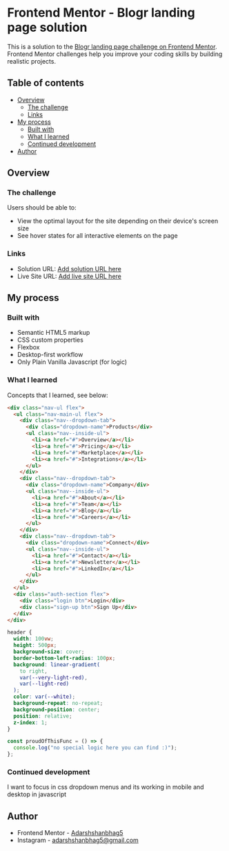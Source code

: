 # Frontend Mentor - Blogr landing page solution

This is a solution to the [Blogr landing page challenge on Frontend Mentor](https://www.frontendmentor.io/challenges/blogr-landing-page-EX2RLAApP). Frontend Mentor challenges help you improve your coding skills by building realistic projects.

## Table of contents

- [Overview](#overview)
  - [The challenge](#the-challenge)
  - [Links](#links)
- [My process](#my-process)
  - [Built with](#built-with)
  - [What I learned](#what-i-learned)
  - [Continued development](#continued-development)
- [Author](#author)

## Overview

### The challenge

Users should be able to:

- View the optimal layout for the site depending on their device's screen size
- See hover states for all interactive elements on the page

### Links

- Solution URL: [Add solution URL here](https://your-solution-url.com)
- Live Site URL: [Add live site URL here](https://your-live-site-url.com)

## My process

### Built with

- Semantic HTML5 markup
- CSS custom properties
- Flexbox
- Desktop-first workflow
- Only Plain Vanilla Javascript (for logic)

### What I learned

Concepts that I learned, see below:

```html
<div class="nav-ul flex">
  <ul class="nav-main-ul flex">
    <div class="nav--dropdown-tab">
      <div class="dropdown-name">Products</div>
      <ul class="nav--inside-ul">
        <li><a href="#">Overview</a></li>
        <li><a href="#">Pricing</a></li>
        <li><a href="#">Marketplace</a></li>
        <li><a href="#">Integrations</a></li>
      </ul>
    </div>
    <div class="nav--dropdown-tab">
      <div class="dropdown-name">Company</div>
      <ul class="nav--inside-ul">
        <li><a href="#">About</a></li>
        <li><a href="#">Team</a></li>
        <li><a href="#">Blog</a></li>
        <li><a href="#">Careers</a></li>
      </ul>
    </div>
    <div class="nav--dropdown-tab">
      <div class="dropdown-name">Connect</div>
      <ul class="nav--inside-ul">
        <li><a href="#">Contact</a></li>
        <li><a href="#">Newsletter</a></li>
        <li><a href="#">LinkedIn</a></li>
      </ul>
    </div>
  </ul>
  <div class="auth-section flex">
    <div class="login btn">Login</div>
    <div class="sign-up btn">Sign Up</div>
  </div>
</div>
```

```css
header {
  width: 100vw;
  height: 500px;
  background-size: cover;
  border-bottom-left-radius: 100px;
  background: linear-gradient(
    to right,
    var(--very-light-red),
    var(--light-red)
  );
  color: var(--white);
  background-repeat: no-repeat;
  background-position: center;
  position: relative;
  z-index: 1;
}
```

```js
const proudOfThisFunc = () => {
  console.log("no special logic here you can find :)");
};
```

### Continued development

I want to focus in css dropdown menus and its working in mobile and desktop in javascript

## Author

- Frontend Mentor - [Adarshshanbhag5](https://www.frontendmentor.io/profile/yourusername)
- Instagram - [adarshshanbhag5@gmail.com](https://www.instagram.com/adarshshanbhag5)
